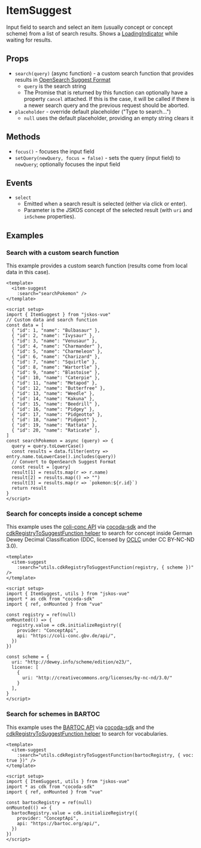 # ItemSuggest

Input field to search and select an item (usually concept or concept scheme) from a list of search results. Shows a [LoadingIndicator](./LoadingIndicator) while waiting for results.

## Props
- `search(query)` (async function) - a custom search function that provides results in [OpenSearch Suggest Format](https://github.com/dewitt/opensearch/blob/master/mediawiki/Specifications/OpenSearch/Extensions/Suggestions/1.1/Draft%201.wiki)
  - `query` is the search string
  - The Promise that is returned by this function can optionally have a property `cancel` attached. If this is the case, it will be called if there is a newer search query and the previous request should be aborted.
- `placeholder` - override default placeholder ("Type to search...")
  - `null` uses the default placeholder, providing an empty string clears it

## Methods
- `focus()` - focuses the input field
- `setQuery(newQuery, focus = false)` - sets the query (input field) to `newQuery`; optionally focuses the input field

## Events
- `select`
  - Emitted when a search result is selected (either via click or enter).
  - Parameter is the JSKOS concept of the selected result (with `uri` and `inScheme` properties).

## Examples

<script setup>
import ItemSuggest from "../../src/components/ItemSuggest.vue"
import { cdk } from "cocoda-sdk"
import * as utils from "../../src/utils.js"
import { ref, onMounted } from "vue"

const registry = ref(null)
const bartocRegistry = ref(null)
onMounted(() => {
  registry.value = cdk.initializeRegistry({
    provider: "ConceptApi",
    api: "https://coli-conc.gbv.de/api/",
  })
  bartocRegistry.value = cdk.initializeRegistry({
    provider: "ConceptApi",
    api: "https://bartoc.org/api/",
  })
})

const scheme = {
  uri: "http://dewey.info/scheme/edition/e23/",
  license: [
    {
      uri: "http://creativecommons.org/licenses/by-nc-nd/3.0/"
    }
  ],
}

// Custom data and search function
const data = [
  { "id": 1, "name": "Bulbasaur" },
  { "id": 2, "name": "Ivysaur" },
  { "id": 3, "name": "Venusaur" },
  { "id": 4, "name": "Charmander" },
  { "id": 5, "name": "Charmeleon" },
  { "id": 6, "name": "Charizard" },
  { "id": 7, "name": "Squirtle" },
  { "id": 8, "name": "Wartortle" },
  { "id": 9, "name": "Blastoise" },
  { "id": 10, "name": "Caterpie" },
  { "id": 11, "name": "Metapod" },
  { "id": 12, "name": "Butterfree" },
  { "id": 13, "name": "Weedle" },
  { "id": 14, "name": "Kakuna" },
  { "id": 15, "name": "Beedrill" },
  { "id": 16, "name": "Pidgey" },
  { "id": 17, "name": "Pidgeotto" },
  { "id": 18, "name": "Pidgeot" },
  { "id": 19, "name": "Rattata" },
  { "id": 20, "name": "Raticate" },
]
const searchPokemon = async (query) => {
  query = query.toLowerCase()
  const results = data.filter(entry => entry.name.toLowerCase().includes(query))
  // Convert to OpenSearch Suggest Format
  const result = [query]
  result[1] = results.map(r => r.name)
  result[2] = results.map(() => "")
  result[3] = results.map(r => `pokemon:${r.id}`)
  return result
}
</script>

### Search with a custom search function

This example provides a custom search function (results come from local data in this case).

<item-suggest
  :search="searchPokemon" />

```vue
<template>
  <item-suggest
    :search="searchPokemon" />
</template>

<script setup>
import { ItemSuggest } from "jskos-vue"
// Custom data and search function
const data = [
  { "id": 1, "name": "Bulbasaur" },
  { "id": 2, "name": "Ivysaur" },
  { "id": 3, "name": "Venusaur" },
  { "id": 4, "name": "Charmander" },
  { "id": 5, "name": "Charmeleon" },
  { "id": 6, "name": "Charizard" },
  { "id": 7, "name": "Squirtle" },
  { "id": 8, "name": "Wartortle" },
  { "id": 9, "name": "Blastoise" },
  { "id": 10, "name": "Caterpie" },
  { "id": 11, "name": "Metapod" },
  { "id": 12, "name": "Butterfree" },
  { "id": 13, "name": "Weedle" },
  { "id": 14, "name": "Kakuna" },
  { "id": 15, "name": "Beedrill" },
  { "id": 16, "name": "Pidgey" },
  { "id": 17, "name": "Pidgeotto" },
  { "id": 18, "name": "Pidgeot" },
  { "id": 19, "name": "Rattata" },
  { "id": 20, "name": "Raticate" },
]
const searchPokemon = async (query) => {
  query = query.toLowerCase()
  const results = data.filter(entry => entry.name.toLowerCase().includes(query))
  // Convert to OpenSearch Suggest Format
  const result = [query]
  result[1] = results.map(r => r.name)
  result[2] = results.map(() => "")
  result[3] = results.map(r => `pokemon:${r.id}`)
  return result
}
</script>
```

### Search for concepts inside a concept scheme

This example uses the [coli-conc API](https://coli-conc.gbv.de/api/) via [cocoda-sdk](https://github.com/gbv/cocoda-sdk) and the [cdkRegistryToSuggestFunction helper](../utilities/cdkRegistryToSuggestFunction) to search for concept inside German Dewey Decimal Classification (DDC, licensed by [OCLC](https://www.oclc.org/) under CC BY-NC-ND 3.0).

<item-suggest
  :search="utils.cdkRegistryToSuggestFunction(registry, { scheme })" />

```vue
<template>
  <item-suggest
    :search="utils.cdkRegistryToSuggestFunction(registry, { scheme })" />
</template>

<script setup>
import { ItemSuggest, utils } from "jskos-vue"
import * as cdk from "cocoda-sdk"
import { ref, onMounted } from "vue"

const registry = ref(null)
onMounted(() => {
  registry.value = cdk.initializeRegistry({
    provider: "ConceptApi",
    api: "https://coli-conc.gbv.de/api/",
  })
})

const scheme = {
  uri: "http://dewey.info/scheme/edition/e23/",
  license: [
    {
      uri: "http://creativecommons.org/licenses/by-nc-nd/3.0/"
    }
  ],
}
</script>
```

### Search for schemes in BARTOC

This example uses the [BARTOC API](https://bartoc.org) via [cocoda-sdk](https://github.com/gbv/cocoda-sdk) and the [cdkRegistryToSuggestFunction helper](../utilities/cdkRegistryToSuggestFunction) to search for vocabularies.

<item-suggest
  :search="utils.cdkRegistryToSuggestFunction(bartocRegistry, { voc: true })" />

```vue
<template>
  <item-suggest
    :search="utils.cdkRegistryToSuggestFunction(bartocRegistry, { voc: true })" />
</template>

<script setup>
import { ItemSuggest, utils } from "jskos-vue"
import * as cdk from "cocoda-sdk"
import { ref, onMounted } from "vue"

const bartocRegistry = ref(null)
onMounted(() => {
  bartocRegistry.value = cdk.initializeRegistry({
    provider: "ConceptApi",
    api: "https://bartoc.org/api/",
  })
})
</script>
```
